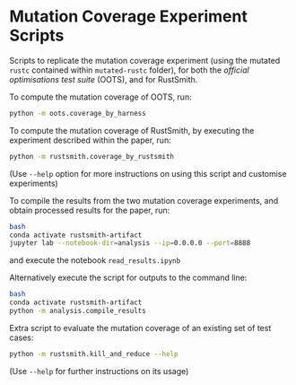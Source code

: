 # Mutation Coverage Experiment Scripts

Scripts to replicate the mutation coverage experiment (using the mutated `rustc` contained within `mutated-rustc` folder), for both the _official optimisations test suite_ (OOTS), and for RustSmith.

To compute the mutation coverage of OOTS, run:
```bash
python -m oots.coverage_by_harness
```

To compute the mutation coverage of RustSmith, by executing the experiment described within the paper, run:
```bash
python -m rustsmith.coverage_by_rustsmith
```
(Use `--help` option for more instructions on using this script and customise experiments)

To compile the results from the two mutation coverage experiments, and obtain processed results for the paper, run:
```bash
bash
conda activate rustsmith-artifact
jupyter lab --notebook-dir=analysis --ip=0.0.0.0 --port=8888
```
and execute the notebook `read_results.ipynb`

Alternatively execute the script for outputs to the command line:
```bash
bash
conda activate rustsmith-artifact
python -m analysis.compile_results
```

Extra script to evaluate the mutation coverage of an existing set of test cases:
```bash
python -m rustsmith.kill_and_reduce --help
```
(Use `--help` for further instructions on its usage)